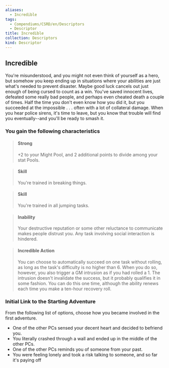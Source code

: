 ```yaml
---
aliases:
  - Incredible
tags:
  - Compendiums/CSRD/en/Descriptors
  - Descriptor
title: Incredible
collection: Descriptors
kind: Descriptor
---
```

## Incredible  
You're misunderstood, and you might not even think of yourself as a hero, but somehow you keep ending up in situations where your abilities are just what's needed to prevent disaster. Maybe good luck cancels out just enough of being cursed to count as a win. You've saved innocent lives, defeated some really bad people, and perhaps even cheated death a couple of times. Half the time you don't even know how you did it, but you succeeded at the impossible . . . often with a lot of collateral damage. When you hear police sirens, it's time to leave, but you know that trouble will find you eventually--and you'll be ready to smash it.
### You gain the following characteristics  
> #### Strong
> +2 to your Might Pool, and 2 additional points to divide among your stat Pools.  

> #### Skill
> You're trained in breaking things.  

> #### Skill
> You're trained in all jumping tasks.  

> #### Inability
> Your destructive reputation or some other reluctance to communicate makes people distrust you. Any task involving social interaction is hindered.  

> #### Incredible Action
> You can choose to automatically succeed on one task without rolling, as long as the task's difficulty is no higher than 6. When you do so, however, you also trigger a GM intrusion as if you had rolled a 1. The intrusion doesn't invalidate the success, but it probably qualifies it in some fashion. You can do this one time, although the ability renews each time you make a ten-hour recovery roll.  

### Initial Link to the Starting Adventure  
From the following list of options, choose how you became involved in the first adventure.  
- One of the other PCs sensed your decent heart and decided to befriend you.  
- You literally crashed through a wall and ended up in the middle of the other PCs.  
- One of the other PCs reminds you of someone from your past.  
- You were feeling lonely and took a risk talking to someone, and so far it's paying off  